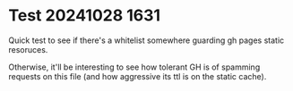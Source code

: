 # Test 20241028 1631

Quick test to see if there's a whitelist somewhere guarding gh pages static resoruces.

Otherwise, it'll be interesting to see how tolerant GH is of spamming requests on this file (and how aggressive its ttl is on the static cache).
